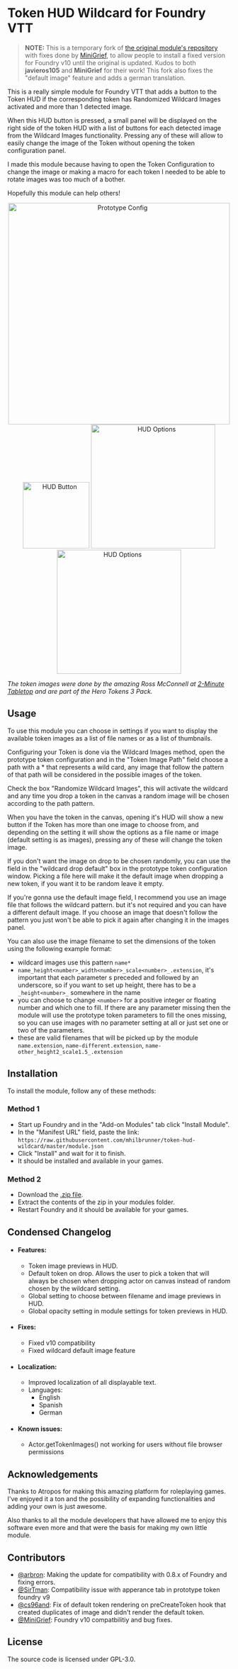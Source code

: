 # Token HUD Wildcard for Foundry VTT
> **NOTE:** This is a temporary fork of [the original module's repository](https://github.com/javieros105/FVTT-TokenHUDWildcard) with fixes done by [MiniGrief](https://github.com/MiniGrief/FVTT-TokenHUDWildcard), to allow people to install a fixed version for Foundry v10 until the original is updated. Kudos to both **javieros105** and **MiniGrief** for their work! This fork also fixes the "default image" feature and adds a german translation.

This is a really simple module for Foundry VTT that adds a button to the Token HUD if the corresponding token has Randomized Wildcard Images activated and more than 1 detected image.

When this HUD button is pressed, a small panel will be displayed on the right side of the token HUD with a list of buttons for each detected image from the Wildcard Images functionality. Pressing any of these will allow to easily change the image of the Token without opening the token configuration panel.

I made this module because having to open the Token Configuration to change the image or making a macro for each token I needed to be able to rotate images was too much of a bother.

Hopefully this module can help others!

<p style="text-align: center;">
<img src="https://raw.githubusercontent.com/mhilbrunner/token-hud-wildcard/master/images/prototype-config.png" alt="Prototype Config" width="500"/>
<img src="https://raw.githubusercontent.com/mhilbrunner/token-hud-wildcard/master/images/settings.png" alt="HUD Button" height="150"/>
<img src="https://raw.githubusercontent.com/mhilbrunner/token-hud-wildcard/master/images/hud-options1.png" alt="HUD Options" height="280"/>
<img src="https://raw.githubusercontent.com/mhilbrunner/token-hud-wildcard/master/images/hud-options2.png" alt="HUD Options" height="280"/>
</p>

_The token images were done by the amazing Ross McConnell at [2-Minute Tabletop](https://2minutetabletop.com/) and are part of the Hero Tokens 3 Pack._

## Usage

To use this module you can choose in settings if you want to display the available token images as a list of file names or as a list of thumbnails.

Configuring your Token is done via the Wildcard Images method, open the prototype token configuration and in the "Token Image Path" field choose a path with a * that represents a wild card, any image that follow the pattern of that path will be considered in the possible images of the token.

Check the box "Randomize Wildcard Images", this will activate the wildcard and any time you drop a token in the canvas a random image will be chosen according to the path pattern.

When you have the token in the canvas, opening it's HUD will show a new button if the Token has more than one image to choose from, and depending on the setting it will show the options as a file name or image (default setting is as images), pressing any of these will change the token image.

If you don't want the image on drop to be chosen randomly, you can use the field in the "wildcard drop default" box in the prototype token configuration window. Picking a file here will make it the default image when dropping a new token, if you want it to be random leave it empty.

If you're gonna use the default image field, I recommend you use an image file that follows the wildcard pattern. but it's not required and you can have a different default image. If you choose an image that doesn't follow the pattern you just won't be able to pick it again after changing it in the images panel.

You can also use the image filename to set the dimensions of the token using the following example format:

- wildcard images use this pattern `name*`
- `name_height<number>_width<number>_scale<number>_.extension`, it's important that each parameter s preceded and followed by an underscore, so if you want to set up height, there has to be a `_height<number>_` somewhere in the name
- you can choose to change `<number>` for a positive integer or floating number and which one to fill. If there are any parameter missing then the module will use the prototype token parameters to fill the ones missing, so you can use images with no parameter setting at all or just set one or two of the parameters.
- these are valid filenames that will be picked up by the module `name.extension`, `name-different.extension`, `name-other_height2_scale1.5_.extension`

## Installation
To install the module, follow any of these methods:

### Method 1
- Start up Foundry and in the "Add-on Modules" tab click "Install Module".
- In the "Manifest URL" field, paste the link: `https://raw.githubusercontent.com/mhilbrunner/token-hud-wildcard/master/module.json`
- Click "Install" and wait for it to finish.
- It should be installed and available in your games.

### Method 2
- Download the [.zip file](https://github.com/mhilbrunner/token-hud-wildcard/releases/latest/).
- Extract the contents of the zip in your modules folder.
- Restart Foundry and it should be available for your games.

## Condensed Changelog
- #### Features:
    - Token image previews in HUD.
    - Default token on drop. Allows the user to pick a token that will always be chosen when dropping actor on canvas instead of random chosen by the wildcard setting.
    - Global setting to choose between filename and image previews in HUD.
    - Global opacity setting in module settings for token previews in HUD.
- #### Fixes:
    - Fixed v10 compatibility
    - Fixed wildcard default image feature
- #### Localization:
    - Improved localization of all displayable text.
    - Languages:
        - English
        - Spanish
        - German
- #### Known issues:
    - Actor.getTokenImages() not working for users without file browser permissions

## Acknowledgements
Thanks to Atropos for making this amazing platform for roleplaying games. I've enjoyed it a ton and the possibility of expanding functionalities and adding your own is just awesome.

Also thanks to all the module developers that have allowed me to enjoy this software even more and that were the basis for making my own little module.

## Contributors
- [@arbron](https://github.com/arbron): Making the update for compatibility with 0.8.x of Foundry and fixing errors.
- [@SirTman](https://github.com/SirTman): Compatibility issue with apperance tab in prototype token foundry v9
- [@cs96and](https://github.com/cs96and): Fix of default token rendering on preCreateToken hook that created duplicates of image and didn't render the default token.
- [@MiniGrief](https://github.com/MiniGrief): Foundry v10 compatbilitiy and bug fixes.

## License
The source code is licensed under GPL-3.0.
